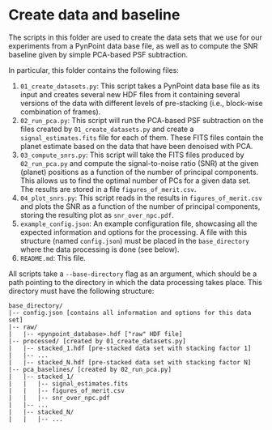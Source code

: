 # Create data and baseline

The scripts in this folder are used to create the data sets that we use for our experiments from a PynPoint data base file, as well as to compute the SNR baseline given by simple PCA-based PSF subtraction.

In particular, this folder contains the following files:

1. ``01_create_datasets.py``:
   This script takes a PynPoint data base file as its input and creates several new HDF files from it containing several versions of the data with different levels of pre-stacking (i.e., block-wise combination of frames).
2. ``02_run_pca.py``:
   This script will run the PCA-based PSF subtraction on the files created by ``01_create_datasets.py`` and create a ``signal_estimates.fits`` file for each of them.
   These FITS files contain the planet estimate based on the data that have been denoised with PCA.
3. ``03_compute_snrs.py``:
   This script will take the FITS files produced by ``02_run_pca.py`` and compute the signal-to-noise ratio (SNR) at the given (planet) positions as a function of the number of principal components.
   This allows us to find the optimal number of PCs for a given data set.
   The results are stored in a file ``figures_of_merit.csv``.
4. ``04_plot_snrs.py``:
   This script reads in the results in ``figures_of_merit.csv`` and plots the SNR as a function of the number of principal components, storing the resulting plot as ``snr_over_npc.pdf``.
5. ``example_config.json``:
   An example configuration file, showcasing all the expected information and options for the processing.
   A file with this structure (named ``config.json``) must be placed in the ``base_directory`` where the data processing is done (see below).
6. ``README.md``:
   This file.

All scripts take a ``--base-directory`` flag as an argument, which should be a path pointing to the directory in which the data processing takes place.
This directory must have the following structure:

```
base_directory/
|-- config.json [contains all information and options for this data set]
|-- raw/
|   |-- <pynpoint_database>.hdf ["raw" HDF file]
|-- processed/ [created by 01_create_datasets.py]
|   |-- stacked_1.hdf [pre-stacked data set with stacking factor 1]
|   |-- ...
|   |-- stacked_N.hdf [pre-stacked data set with stacking factor N]
|-- pca_baselines/ [created by 02_run_pca.py]
|   |-- stacked_1/
|   |   |-- signal_estimates.fits
|   |   |-- figures_of_merit.csv
|   |   |-- snr_over_npc.pdf
|   |-- ...
|   |-- stacked_N/
|   |   |-- ...
```
